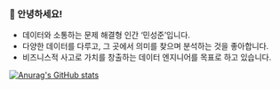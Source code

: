### 👋 안녕하세요! 
* 데이터와 소통하는 문제 해결형 인간 ‘민성준’입니다.
* 다양한 데이터를 다루고, 그 곳에서 의미를 찾으며 분석하는 것을 좋아합니다. 
* 비즈니스적 사고로 가치를 창출하는 데이터 엔지니어를 목표로 하고 있습니다.


[![Anurag's GitHub stats](https://github-readme-stats.vercel.app/api?username=sungjunminn)](https://github.com/sungjunminn/github-readme-stats)
